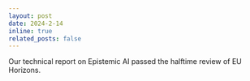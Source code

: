 ```yaml
---
layout: post
date: 2024-2-14
inline: true
related_posts: false
---
```

Our technical report on Epistemic AI passed the halftime review of EU Horizons. 